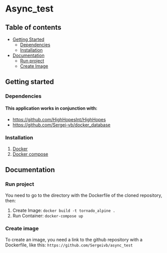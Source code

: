 # Async_test

## Table of contents
- [Getting Started](#getting-started)
  * [Dependencies](#dependencies)
  * [Installation](#installation)
- [Documentation](#documentation)
  * [Run project](#run-project)
  * [Create Image](#create-image)

## Getting started

### Dependencies
#### This application works in conjunction with:
* https://github.com/HighHopesInt/HighHopes
* https://github.com/Sergei-vb/docker_database

### Installation
1. [Docker](https://docs.docker.com/install/ "Docker")
2. [Docker compose](https://docs.docker.com/compose/install/ "Docker compose")

## Documentation
### Run project
You need to go to the directory with the Dockerfile of the cloned repository, then:
1. Create Image: ```docker build -t tornado_alpine .```
2. Run Container: ```docker-compose up```

### Create image
To create an image, you need a link to the github repository with a Dockerfile, like this: ```https://github.com/Sergeivb/async_test```
